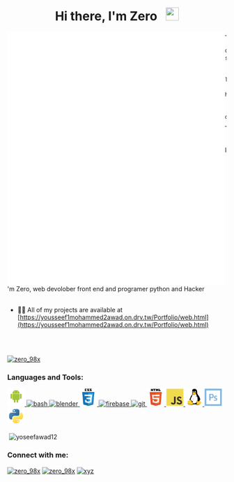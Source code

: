 <div align="center">

# Hi there, I'm Zero &nbsp; <img src="https://raw.githubusercontent.com/MartinHeinz/MartinHeinz/master/wave.gif" width="30px" height="30px">

</div>
<!--
- 🔭 I’m currently working on ...
- 🌱 I’m currently learning ...
- 👯 I’m looking to collaborate on ...
- 🤔 I’m looking for help with ...
- 💬 Ask me about ...
- 📫 How to reach me: ...
- 😄 Pronouns: ...
- ⚡ Fun fact: ...`
-->

<img src="argonaut.svg" align="left"/>
<!-- <img src="argonaut0.png" width="250" height="290" align="left"/> -->

```js
──────────────────────────────────────────────

os       • Manjaro x86_64
shell    • bash 3.3.1


learning • Flutter, Node.js, jQuery

hobbies  • design,
           anime / manga, coffee.

discord  • sodaphase#0712


```

---
<br>

I'm Zero, web devolober front end and programer python and Hacker
<br>
<br>
- 👨‍💻 All of my projects are available at [https://yousseef1mohammed2awad.on.drv.tw/Portfolio/web.html](https://yousseef1mohammed2awad.on.drv.tw/Portfolio/web.html)
<br>
<br>
<p align="left"> <a href="https://twitter.com/zero_98x" target="blank"><img src="https://img.shields.io/twitter/follow/zero_98x?logo=twitter&style=for-the-badge" alt="zero_98x" /></a> </p>

<h3 align="left">Languages and Tools:</h3>
<p align="left"> <a href="https://developer.android.com" target="_blank" rel="noreferrer"> <img src="https://raw.githubusercontent.com/devicons/devicon/master/icons/android/android-original-wordmark.svg" alt="android" width="40" height="40"/> </a> <a href="https://www.gnu.org/software/bash/" target="_blank" rel="noreferrer"> <img src="https://www.vectorlogo.zone/logos/gnu_bash/gnu_bash-icon.svg" alt="bash" width="40" height="40"/> </a> <a href="https://www.blender.org/" target="_blank" rel="noreferrer"> <img src="https://download.blender.org/branding/community/blender_community_badge_white.svg" alt="blender" width="40" height="40"/> </a> <a href="https://www.w3schools.com/css/" target="_blank" rel="noreferrer"> <img src="https://raw.githubusercontent.com/devicons/devicon/master/icons/css3/css3-original-wordmark.svg" alt="css3" width="40" height="40"/> </a> <a href="https://firebase.google.com/" target="_blank" rel="noreferrer"> <img src="https://www.vectorlogo.zone/logos/firebase/firebase-icon.svg" alt="firebase" width="40" height="40"/> </a> <a href="https://git-scm.com/" target="_blank" rel="noreferrer"> <img src="https://www.vectorlogo.zone/logos/git-scm/git-scm-icon.svg" alt="git" width="40" height="40"/> </a> <a href="https://www.w3.org/html/" target="_blank" rel="noreferrer"> <img src="https://raw.githubusercontent.com/devicons/devicon/master/icons/html5/html5-original-wordmark.svg" alt="html5" width="40" height="40"/> </a> <a href="https://developer.mozilla.org/en-US/docs/Web/JavaScript" target="_blank" rel="noreferrer"> <img src="https://raw.githubusercontent.com/devicons/devicon/master/icons/javascript/javascript-original.svg" alt="javascript" width="40" height="40"/> </a> <a href="https://www.linux.org/" target="_blank" rel="noreferrer"> <img src="https://raw.githubusercontent.com/devicons/devicon/master/icons/linux/linux-original.svg" alt="linux" width="40" height="40"/> </a> <a href="https://www.photoshop.com/en" target="_blank" rel="noreferrer"> <img src="https://raw.githubusercontent.com/devicons/devicon/master/icons/photoshop/photoshop-line.svg" alt="photoshop" width="40" height="40"/> </a> <a href="https://www.python.org" target="_blank" rel="noreferrer"> <img src="https://raw.githubusercontent.com/devicons/devicon/master/icons/python/python-original.svg" alt="python" width="40" height="40"/> </a> </p>
<p>&nbsp;<img align="center" src="https://github-readme-stats.vercel.app/api?username=yoseefawad12&show_icons=true&locale=en" alt="yoseefawad12" /></p>

<h3 align="left">Connect with me:</h3>
<p align="left">
<a href="https://twitter.com/zero_98x" target="blank"><img align="center" src="https://raw.githubusercontent.com/rahuldkjain/github-profile-readme-generator/master/src/images/icons/Social/twitter.svg" alt="zero_98x" height="30" width="40" /></a>
<a href="https://instagram.com/zero_98x" target="blank"><img align="center" src="https://raw.githubusercontent.com/rahuldkjain/github-profile-readme-generator/master/src/images/icons/Social/instagram.svg" alt="zero_98x" height="30" width="40" /></a>
<a href="https://www.youtube.com/c/xyz" target="blank"><img align="center" src="https://raw.githubusercontent.com/rahuldkjain/github-profile-readme-generator/master/src/images/icons/Social/youtube.svg" alt="xyz" height="30" width="40" /></a>
</p>
